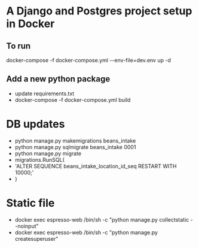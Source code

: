 # A Django and Postgres project setup in Docker


## To run

docker-compose -f docker-compose.yml --env-file=dev.env up -d


## Add a new python package 

   * update requirements.txt
   * docker-compose -f docker-compose.yml build


# DB updates

   * python manage.py makemigrations beans_intake
   * python manage.py sqlmigrate beans_intake 0001
   * python manage.py migrate
   * migrations.RunSQL(
   *    'ALTER SEQUENCE beans_intake_location_id_seq RESTART WITH 10000;'
   * )

# Static file

   * docker exec espresso-web /bin/sh -c "python manage.py collectstatic --noinput"
   * docker exec espresso-web /bin/sh -c "python manage.py createsuperuser"